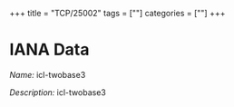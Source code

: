 +++
title = "TCP/25002"
tags = [""]
categories = [""]
+++

# IANA Data

_Name:_ icl-twobase3

_Description:_ icl-twobase3

